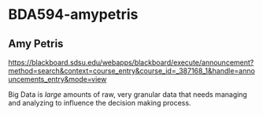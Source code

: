 # BDA594-amypetris
## Amy Petris
https://blackboard.sdsu.edu/webapps/blackboard/execute/announcement?method=search&context=course_entry&course_id=_387168_1&handle=announcements_entry&mode=view

Big Data is *large* amounts of raw, very granular data that needs managing and analyzing to influence the decision making process.
